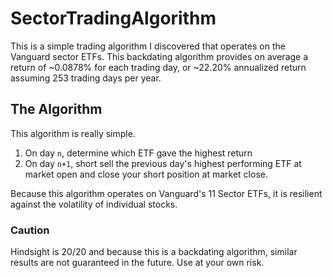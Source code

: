 # SectorTradingAlgorithm

This is a simple trading algorithm I discovered that operates on the Vanguard sector ETFs. This backdating algorithm provides on average a return of ~0.0878% for each trading day, or ~22.20% annualized return assuming 253 trading days per year.

## The Algorithm

This algorithm is really simple. 
1. On day `n`, determine which ETF gave the highest return
2. On day `n+1`, short sell the previous day's highest performing ETF at market open and close your short position at market close.

Because this algorithm operates on Vanguard's 11 Sector ETFs, it is resilient against the volatility of individual stocks.

### Caution
Hindsight is 20/20 and because this is a backdating algorithm, similar results are not guaranteed in the future. Use at your own risk.
